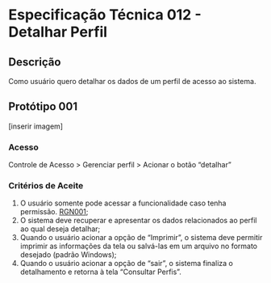# Especificação Técnica 012 - Detalhar Perfil

## Descrição
Como usuário quero detalhar os dados de um perfil de acesso ao sistema. 

## Protótipo 001
[inserir imagem] <!-- ![alt text](../imagens/ete-012-prot-001.png) -->

### Acesso
Controle de Acesso > Gerenciar perfil > Acionar o botão “detalhar”

### Critérios de Aceite 
1. O usuário somente pode acessar a funcionalidade caso tenha permissão. [RGN001](DocumentoDeRegrasv2.md#rgn001);
2. O sistema deve recuperar e apresentar os dados relacionados ao perfil ao qual deseja detalhar; 
3. Quando o usuário acionar a opção de “Imprimir”, o sistema deve permitir imprimir as informações da tela ou salvá-las em um arquivo no formato desejado (padrão Windows); 
4. Quando o usuário acionar a opção de “sair”, o sistema finaliza o detalhamento e retorna à tela “Consultar Perfis”.
